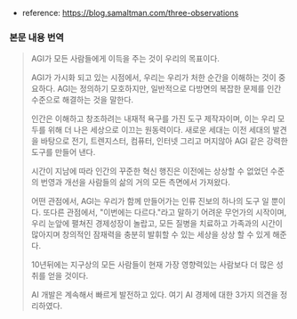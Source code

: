 - reference: https://blog.samaltman.com/three-observations

### 본문 내용 번역
> AGI가 모든 사람들에게 이득을 주는 것이 우리의 목표이다.
> 
> AGI가 가시화 되고 있는 시점에서, 우리는 우리가 처한 순간을 이해하는 것이 중요하다. AGI는 정의하기 모호하지만, 일반적으로 다방면의 복잡한 문제를 인간 수준으로 해결하는 것을 말한다.
> 
> 인간은 이해하고 창조하려는 내재적 욕구를 가진 도구 제작자이며, 이는 우리 모두를 위해 더 나은 세상으로 이끄는 원동력이다. 새로운 세대는 이전 세대의 발견을 바탕으로 전기, 트렌지스터, 컴퓨터, 인터넷 그리고 머지않아 AGI 같은 강력한 도구를 만들어 낸다.
> 
> 시간이 지남에 따라 인간의 꾸준한 혁신 행진은 이전에는 상상할 수 없었던 수준의 번영과 개선을 사람들의 삶의 거의 모든 측면에서 가져왔다.
> 
> 어떤 관점에서, AGI는 우리가 함께 만들어가는 인류 진보의 하나의 도구 일 뿐이다. 또다른 관점에서, "이번에는 다르다."라고 말하기 어려운 무언가의 시작이며, 우리 눈앞에 펼쳐진 경제성장이 놀랍고, 모든 질병을 치료하고 가족과의 시간이 많아지며 창의적인 잠재력을 충분히 발휘할 수 있는 세상을 상상 할 수 있게 해준다.
> 
> 10년뒤에는 지구상의 모든 사람들이 현재 가장 영향력있는 사람보다 더 많은 성취를 얻을 것이다.
> 
> AI 개발은 계속해서 빠르게 발전하고 있다. 여기 AI 경제에 대한 3가지 의견을 정리하였다. 
